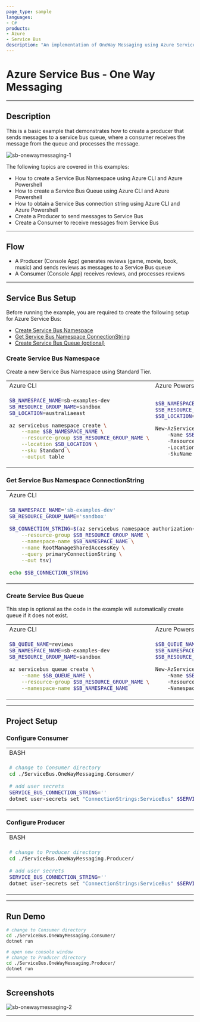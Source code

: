 ```yaml
---
page_type: sample
languages:
- C#
products:
- Azure
- Service Bus
description: "An implementation of OneWay Messaging using Azure Service Bus"
---
```


# Azure Service Bus - One Way Messaging

---

## Description

This is a basic example that demonstrates how to create a producer that sends messages to a service bus queue, where a consumer receives the message from the queue and processes the message.

![sb-onewaymessaging-1](https://user-images.githubusercontent.com/33935506/139213118-734311c3-3172-458a-ba16-28709f5b890d.png)

The following topics are covered in this examples:

- How to create a Service Bus Namespace using Azure CLI and Azure Powershell
- How to create a Service Bus Queue using Azure CLI and Azure Powershell
- How to obtain a Service Bus connection string using Azure CLI and Azure Powershell
- Create a Producer to send messages to Service Bus
- Create a Consumer to receive messages from Service Bus

---

## Flow

- A Producer (Console App) generates reviews (game, movie, book, music) and sends reviews as messages to a Service Bus queue
- A Consumer (Console App) receives reviews, and processes reviews

---

## Service Bus Setup

Before running the example, you are required to create the following setup for Azure Service Bus:

- [Create Service Bus Namespace](#create-service-bus-namespace)
- [Get Service Bus Namespace ConnectionString](#get-service-bus-namespace-connectionstring)
- [Create Service Bus Queue (optional)](#create-service-bus-queue)

### Create Service Bus Namespace

Create a new Service Bus Namespace using Standard Tier.

<table>
<tr>
<td>Azure CLI</td>
<td>Azure Powershell</td>
</tr>
<tr>
<td>

```bash
SB_NAMESPACE_NAME=sb-examples-dev
SB_RESOURCE_GROUP_NAME=sandbox
SB_LOCATION=australiaeast

az servicebus namespace create \
    --name $SB_NAMESPACE_NAME \
    --resource-group $SB_RESOURCE_GROUP_NAME \
    --location $SB_LOCATION \
    --sku Standard \
    --output table
```

</td>
<td>

```powershell
$SB_NAMESPACE_NAME='sb-examples-dev'
$SB_RESOURCE_GROUP_NAME='sandbox'
$SB_LOCATION='australiaeast'

New-AzServiceBusNamespace `
    -Name $SB_NAMESPACE_NAME `
    -ResourceGroupName $SB_RESOURCE_GROUP_NAME `
    -Location $SB_LOCATION `
    -SkuName Standard
```

</td>
</tr>
</table>

### Get Service Bus Namespace ConnectionString

<table>
<tr>
<td>Azure CLI</td>
<td>Azure Powershell</td>
</tr>
<tr>
<td>

```bash
SB_NAMESPACE_NAME='sb-examples-dev'
SB_RESOURCE_GROUP_NAME='sandbox'

SB_CONNECTION_STRING=$(az servicebus namespace authorization-rule keys list \
    --resource-group $SB_RESOURCE_GROUP_NAME \
    --namespace-name $SB_NAMESPACE_NAME \
    --name RootManageSharedAccessKey \
    --query primaryConnectionString \
    --out tsv)

echo $SB_CONNECTION_STRING
```

</td>
<td>

```powershell
$SB_NAMESPACE_NAME='sb-examples-dev'
$SB_RESOURCE_GROUP_NAME='sandbox'

$SB_CONNECTION_STRING = (Get-AzServiceBusKey `
    -ResourceGroupName $SB_RESOURCE_GROUP_NAME `
    -Namespace $SB_NAMESPACE_NAME `
    -Name RootManageSharedAccessKey `
    | Select-Object -ExpandProperty PrimaryConnectionString)

echo $SB_CONNECTION_STRING
```

</td>
</tr>
</table>

### Create Service Bus Queue

This step is optional as the code in the example will automatically create queue if it does not exist.

<table>
<tr>
<td>Azure CLI</td>
<td>Azure Powershell</td>
</tr>
<tr>
<td>

```bash
SB_QUEUE_NAME=reviews
SB_NAMESPACE_NAME=sb-examples-dev
SB_RESOURCE_GROUP_NAME=sandbox

az servicebus queue create \
    --name $SB_QUEUE_NAME \
    --resource-group $SB_RESOURCE_GROUP_NAME \
    --namespace-name $SB_NAMESPACE_NAME
```

</td>
<td>

```bash
$SB_QUEUE_NAME='reviews'
$SB_NAMESPACE_NAME='sb-examples-dev'
$SB_RESOURCE_GROUP_NAME='sandbox'

New-AzServiceBusQueue `
    -Name $SB_QUEUE_NAME `
    -ResourceGroupName $SB_RESOURCE_GROUP_NAME `
    -NamespaceName $SB_NAMESPACE_NAME
```

</td>
</tr>
</table>

---

## Project Setup

### Configure Consumer

<table>
<tr>
<td>BASH</td>
<td>Powershell</td>
</tr>
<tr>
<td>

```bash
# change to Consumer directory
cd ./ServiceBus.OneWayMessaging.Consumer/

# add user secrets
SERVICE_BUS_CONNECTION_STRING=''
dotnet user-secrets set "ConnectionStrings:ServiceBus" $SERVICE_BUS_CONNECTION_STRING
```

</td>
<td>

```powershell
# change to Consumer directory
cd .\ServiceBus.OneWayMessaging.Consumer\

# add user secrets
$SERVICE_BUS_CONNECTION_STRING=''
dotnet user-secrets set "ConnectionStrings:ServiceBus" $SERVICE_BUS_CONNECTION_STRING
```

</td>
</tr>
</table>

### Configure Producer

<table>
<tr>
<td>BASH</td>
<td>Powershell</td>
</tr>
<tr>
<td>

```bash
# change to Producer directory
cd ./ServiceBus.OneWayMessaging.Producer/

# add user secrets
SERVICE_BUS_CONNECTION_STRING=''
dotnet user-secrets set "ConnectionStrings:ServiceBus" $SERVICE_BUS_CONNECTION_STRING
```

</td>
<td>

```powershell
# change to Producer directory
cd .\ServiceBus.OneWayMessaging.Producer\

# add user secrets
$SERVICE_BUS_CONNECTION_STRING=''
dotnet user-secrets set "ConnectionStrings:ServiceBus" $SERVICE_BUS_CONNECTION_STRING
```

</td>
</tr>
</table>

---

## Run Demo

```bash
# change to Consumer directory
cd ./ServiceBus.OneWayMessaging.Consumer/
dotnet run

# open new console window
# change to Producer directory
cd ./ServiceBus.OneWayMessaging.Producer/
dotnet run
```

---

## Screenshots

![sb-onewaymessaging-2](https://user-images.githubusercontent.com/33935506/139215712-dbab920b-67e2-478e-9600-2d82963530e9.png)

---